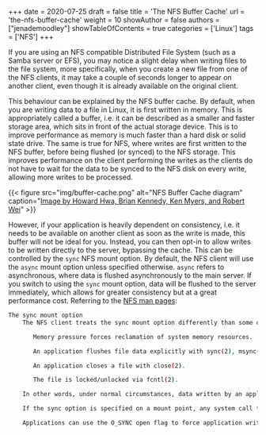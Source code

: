 +++
date = 2020-07-25
draft = false
title = 'The NFS Buffer Cache'
url = 'the-nfs-buffer-cache'
weight = 10
showAuthor = false
authors = ["jenademoodley"]
showTableOfContents = true
categories = ['Linux']
tags = ['NFS']
+++


If you are using an NFS compatible Distributed File System (such as a Samba server or EFS), you may notice a slight delay when writing files to the file system, more specifically, when you create a new file from one of the NFS clients, it may take a couple of seconds longer to appear on another client, even though it is already available on the original client.


This behaviour can be explained by the NFS buffer cache. By default, when you are writing data to a file in Linux, it is first written in memory. This is appropriately called a buffer, i.e. it can be described as a smaller and faster storage area, which sits in front of the actual storage device. This is to improve performance as memory is much faster than a hard disk or solid state drive. The same is true for NFS, where writes are first written to the NFS buffer, before being flushed (or synced) to the NFS storage. This improves performance on the client performing the writes as the clients do not have to wait for the data to be synced to the NFS disk on every write, allowing more writes to be processed.

{{< figure
    src="img/buffer-cache.png"
    alt="NFS Buffer Cache diagram"
    caption="[Image by Howard Hwa, Brian Kennedy, Ken Myers, and Robert Wei](https://read.seas.harvard.edu/~kohler/class/05f-osp/notes/lec18.html)"
    >}}

However, if your application is heavily dependent on consistency, i.e. it needs to be available on another client as soon as the write is made, this buffer will not be ideal for you. Instead, you can then opt-in to allow writes to be written directly to the server, bypassing the cache. This can be controlled by the `sync` NFS mount option. By default, the NFS client will use the `async` mount option unless specified otherwise. `async` refers to asynchronous, where data is flushed asynchronously to the main server. If you switch to using the `sync` mount option, data will be flushed to the server immediately, which allows for greater consistency but at a great performance cost. Referring to the [NFS man pages](https://linux.die.net/man/5/nfs):


<style>
code { text-wrap: wrap; }
}
</style>
```bash {class="my-class" id="my-codeblock" tabWidth=2}
The sync mount option
    The NFS client treats the sync mount option differently than some other file systems (refer to mount(8) for a description of the generic sync and async mount options). If neither sync nor async is specified (or if the async option is specified), the NFS client delays sending application writes to the server until any of these events occur:

       Memory pressure forces reclamation of system memory resources.

       An application flushes file data explicitly with sync(2), msync(2), or fsync(3).

       An application closes a file with close(2).

       The file is locked/unlocked via fcntl(2).

    In other words, under normal circumstances, data written by an application may not immediately appear on the server that hosts the file.

    If the sync option is specified on a mount point, any system call that writes data to files on that mount point causes that data to be flushed to the server before the system call returns control to user space. This provides greater data cache coherence among clients, but at a significant performance cost.

    Applications can use the O_SYNC open flag to force application writes to individual files to go to the server immediately without the use of the sync mount option.
```